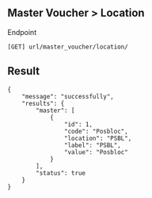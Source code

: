 ## Master Voucher > Location

Endpoint
````
[GET] url/master_voucher/location/ 
````
## Result
````
{
    "message": "successfully",
    "results": {
        "master": [
            {
                "id": 1,
                "code": "Posbloc",
                "location": "PSBL",
                "label": "PSBL",
                "value": "Posbloc"
            }
        ],
        "status": true
    }
}
````